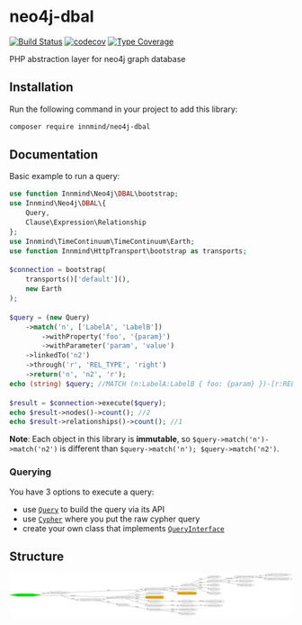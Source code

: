 # neo4j-dbal

[![Build Status](https://github.com/Innmind/neo4j-dbal/workflows/CI/badge.svg)](https://github.com/Innmind/neo4j-dbal/actions?query=workflow%3ACI)
[![codecov](https://codecov.io/gh/Innmind/neo4j-dbal/branch/develop/graph/badge.svg)](https://codecov.io/gh/Innmind/neo4j-dbal)
[![Type Coverage](https://shepherd.dev/github/Innmind/neo4j-dbal/coverage.svg)](https://shepherd.dev/github/Innmind/neo4j-dbal)


PHP abstraction layer for neo4j graph database

## Installation

Run the following command in your project to add this library:

```sh
composer require innmind/neo4j-dbal
```

## Documentation

Basic example to run a query:

```php
use function Innmind\Neo4j\DBAL\bootstrap;
use Innmind\Neo4j\DBAL\{
    Query,
    Clause\Expression\Relationship
};
use Innmind\TimeContinuum\TimeContinuum\Earth;
use function Innmind\HttpTransport\bootstrap as transports;

$connection = bootstrap(
    transports()['default'](),
    new Earth
);

$query = (new Query)
    ->match('n', ['LabelA', 'LabelB'])
        ->withProperty('foo', '{param}')
        ->withParameter('param', 'value')
    ->linkedTo('n2')
    ->through('r', 'REL_TYPE', 'right')
    ->return('n', 'n2', 'r');
echo (string) $query; //MATCH (n:LabelA:LabelB { foo: {param} })-[r:REL_TYPE]->(n2) RETURN n, n2, r

$result = $connection->execute($query);
echo $result->nodes()->count(); //2
echo $result->relationships()->count(); //1
```

**Note**: Each object in this library is **immutable**, so `$query->match('n')->match('n2')` is different than `$query->match('n'); $query->match('n2')`.


### Querying

You have 3 options to execute a query:

* use [`Query`](Query.php) to build the query via its API
* use [`Cypher`](Cypher.php) where you put the raw cypher query
* create your own class that implements [`QueryInterface`](QueryInterface.php)

## Structure

![](graph.svg)
